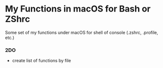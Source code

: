 # My Functions in macOS for Bash or ZShrc

Some set of my functions under macOS for shell of console (.zshrc, .profile, etc.)



### 2DO

- create list of functions by file

